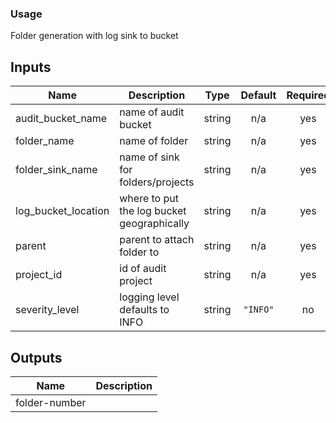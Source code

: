 ### Usage

Folder generation with log sink to bucket


## Inputs

| Name | Description | Type | Default | Required |
|------|-------------|:----:|:-----:|:-----:|
| audit\_bucket\_name | name of audit bucket | string | n/a | yes |
| folder\_name | name of folder | string | n/a | yes |
| folder\_sink\_name | name of sink for folders/projects | string | n/a | yes |
| log\_bucket\_location | where to put the log bucket geographically | string | n/a | yes |
| parent | parent to attach folder to | string | n/a | yes |
| project\_id | id of audit project | string | n/a | yes |
| severity\_level | logging level defaults to INFO | string | `"INFO"` | no |

## Outputs

| Name | Description |
|------|-------------|
| folder-number |  |

